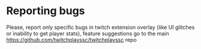 # Reporting bugs

Please, report only specific bugs in twitch extension overlay (like UI glitches or inability to get player stats), feature suggestions go to the main https://github.com/twitchplayssc/twitchplayssc repo
